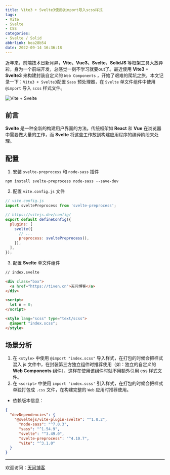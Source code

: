 ```yaml
---
title: Vite3 + Svelte3使用@import导入scss样式
tags:
- Vite
- Svelte
- CSS
categories:
- Svelte / Solid
abbrlink: bea28b54
date: 2022-09-14 16:36:18
---
```


近年来，前端技术日新月异，**Vite、Vue3、Svelte、SolidJS** 等框架工具大放异彩，身为一个前端开发，总感觉一刻不学习就要out了。最近使用 **Vite3 + Svelte3** 来构建封装自定义的 `Web Components` ，开始了艰难的爬坑之旅，本文记录一下：`Vite3 + Svelte3`配置 `Sass` 预处理器，在 `Svelte` 单文件组件中使用 `@import` 导入 `scss` 样式文件。

![Vite + Svelte](https://tiven.cn/static/img/img-svelte-01-hhx5v16WhRd3jTpXst242.jpg)

[//]: # (<!-- more -->)

## 前言

**Svelte** 是一种全新的构建用户界面的方法。传统框架如 **React** 和 **Vue** 在浏览器中需要做大量的工作，而 **Svelte** 将这些工作放到构建应用程序的编译阶段来处理。

## 配置

1. 安装 `svelte-preprocess` 和 `node-sass` 插件

```shell
npm install svelte-preprocess node-sass --save-dev
```

2. 配置 `vite.config.js` 文件

```js
// vite.config.js
import sveltePreprocess from 'svelte-preprocess';

// https://vitejs.dev/config/
export default defineConfig({
  plugins: [
    svelte({
      // ...
      preprocess: sveltePreprocess(),
    }),
  ],
});
```

3. 配置 **Svelte** 单文件组件

```html
// index.svelte

<div class="box">
  <a href="https://tiven.cn">天问博客</a>
</div>

<script>
  let n = 0;
</script>

<style lang="scss" type="text/scss">
  @import "index.scss";
</style>
```

## 场景分析

1. 在 `<style>` 中使用 `@import "index.scss"` 导入样式，在打包的时候会把样式混入 js 文件中，在封装第三方独立组件时推荐使用（如：独立的自定义的 **Web Components** 组件），这样在使用该组件时就不用额外引用 css 样式文件。
2. 在 `<script>` 中使用 `import 'index.scss'` 引入样式，在打包的时候会把样式单独打包成 `.css` 文件，在构建完整的 `Web` 应用时推荐使用。

* 依赖版本信息：

```json
{
  "devDependencies": {
    "@sveltejs/vite-plugin-svelte": "^1.0.2",
      "node-sass": "^7.0.3",
      "sass": "^1.54.9",
      "svelte": "^3.49.0",
      "svelte-preprocess": "^4.10.7",
      "vite": "^3.1.0"
  }
}
```

---

欢迎访问：[天问博客](https://tiven.cn/p/bea28b54/ "天问博客-专注于大前端技术")
